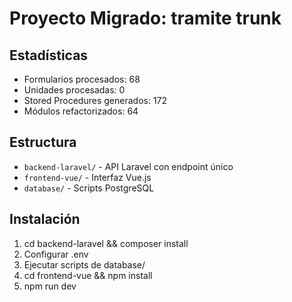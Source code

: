 # Proyecto Migrado: tramite trunk

## Estadísticas
- Formularios procesados: 68
- Unidades procesadas: 0
- Stored Procedures generados: 172
- Módulos refactorizados: 64

## Estructura
- `backend-laravel/` - API Laravel con endpoint único
- `frontend-vue/` - Interfaz Vue.js
- `database/` - Scripts PostgreSQL

## Instalación
1. cd backend-laravel && composer install
2. Configurar .env
3. Ejecutar scripts de database/
4. cd frontend-vue && npm install
5. npm run dev